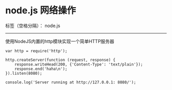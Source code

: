 ﻿# node.js 网络操作

标签（空格分隔）： node.js

---

使用NodeJS内置的http模块实现一个简单HTTP服务器
```
var http = require('http');

http.createServer(function (request, response) {
	response.writeHead(200, {'Content-Type': 'text/plain'});
	response.end('haha\n');
}).listen(8080);

console.log('Server running at http://127.0.0.1: 8080/');
```






